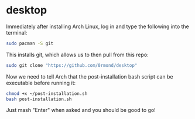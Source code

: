 # desktop
Immediately after installing Arch Linux, log in and type the following into the terminal:

```bash
sudo pacman -S git
```

This installs git, which allows us to then pull from this repo:

```bash
sudo git clone "https://github.com/0rmond/desktop"
```

Now we need to tell Arch that the post-installation bash script can be executable before running it:

```bash
chmod +x ~/post-installation.sh
bash post-installation.sh
```

Just mash "Enter" when asked and you should be good to go!
